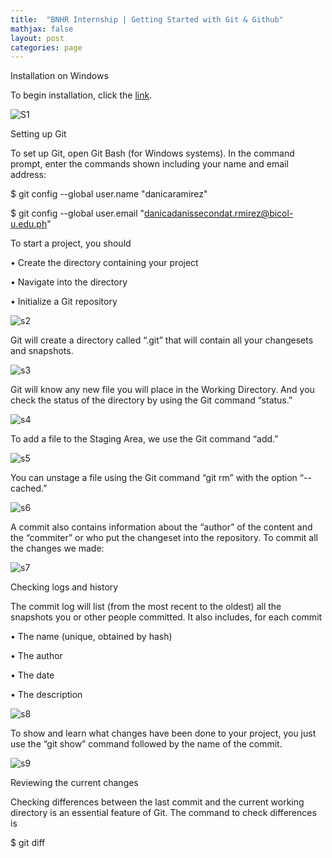 ```yaml
---
title:  "BNHR Internship | Getting Started with Git & Github"
mathjax: false
layout: post
categories: page
---
```



Installation on Windows

To begin installation, click the [link](https://git-scm.com/download/win).


![S1](https://user-images.githubusercontent.com/90082311/135712513-ce845d9d-2679-4b7e-ace3-79652b039e64.png)


Setting up Git

To set up Git, open Git Bash (for Windows systems). In the command prompt, enter the commands shown including your name and email address: 

$ git config --global user.name "danicaramirez"

$ git config --global user.email "danicadanissecondat.rmirez@bicol-u.edu.ph" 



To start a project, you should

•	Create the directory containing your project 

•	Navigate into the directory 

•	Initialize a Git repository 

![s2](https://user-images.githubusercontent.com/90082311/135717639-b82d47cf-9ff7-4c20-a549-84cab86914e5.png)

Git will create a directory called “.git” that will contain all your changesets and snapshots. 


![s3](https://user-images.githubusercontent.com/90082311/135717668-24821be3-e471-490e-aa81-88cf4cbd2d70.png)

Git will know any new file you will place in the Working Directory. And you check the status of the directory by using the Git command “status.” 

![s4](https://user-images.githubusercontent.com/90082311/135717740-7efbf1b8-afde-4b7d-8012-416384184988.png)



To add a file to the Staging Area, we use the Git command “add.” 

![s5](https://user-images.githubusercontent.com/90082311/135717800-127dd1b5-a718-44d3-9647-3a8d42af6355.png)


You can unstage a file using the Git command “git rm” with the option “--cached.” 

![s6](https://user-images.githubusercontent.com/90082311/135717826-3d5ff509-d4de-40cf-8d96-484753bc6eb6.png)


A commit also contains information about the “author” of the content and the “commiter” or who put the changeset into the repository. 
To commit all the changes we made:

![s7](https://user-images.githubusercontent.com/90082311/135717881-c7ed73c7-3cf0-4de9-991f-2e48509e8c9a.png)


Checking logs and history 

The commit log will list (from the most recent to the oldest) all the snapshots you or other people committed. It also includes, for each commit 

•	The name (unique, obtained by hash) 

•	The author 

•	The date 

•	The description 

![s8](https://user-images.githubusercontent.com/90082311/135717908-1b8661d4-3968-46bd-89c5-65b2d196df5a.png)



To show and learn what changes have been done to your project, you just use the “git show” command followed by the name of the commit. 

![s9](https://user-images.githubusercontent.com/90082311/135717931-8fb96955-b80e-4a11-b2c8-91d32f57aacc.png)


Reviewing the current changes 

Checking differences between the last commit and the current working directory is an essential feature of Git. The command to check differences is 

$ git diff 















